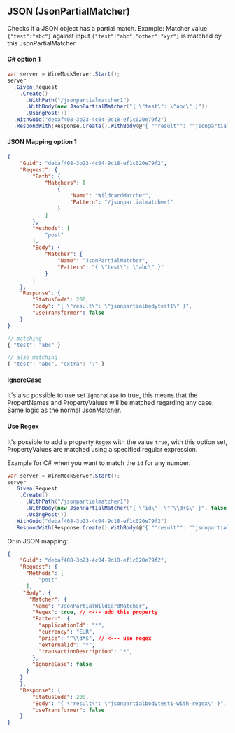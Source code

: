 ## JSON (JsonPartialMatcher)
Checks if a JSON object has a partial match.
Example:
Matcher value 
`{"test":"abc"}` against input `{"test":"abc","other":"xyz"}` is matched by this JsonPartialMatcher.


#### C# option 1
```csharp
var server = WireMockServer.Start();
server
  .Given(Request
    .Create()
      .WithPath("/jsonpartialmatcher1")
      .WithBody(new JsonPartialMatcher("{ \"test\": \"abc\" }"))
      .UsingPost())
  .WithGuid("debaf408-3b23-4c04-9d18-ef1c020e79f2")
  .RespondWith(Response.Create().WithBody(@"{ ""result"": ""jsonpartialbodytest1"" }"));
```

#### JSON Mapping option 1
``` json
{
    "Guid": "debaf408-3b23-4c04-9d18-ef1c020e79f2",
    "Request": {
        "Path": {
            "Matchers": [
                {
                    "Name": "WildcardMatcher",
                    "Pattern": "/jsonpartialmatcher1"
                }
            ]
        },
        "Methods": [
            "post"
        ],
        "Body": {
            "Matcher": {
                "Name": "JsonPartialMatcher",
                "Pattern": "{ \"test\": \"abc\" }"
            }
        }
    },
    "Response": {
        "StatusCode": 200,
        "Body": "{ \"result\": \"jsonpartialbodytest1\" }",
        "UseTransformer": false
    }
}
```

``` js
// matching
{ "test": "abc" }

// also matching
{ "test": "abc", "extra": "?" }
```

#### IgnoreCase
It's also possible to use set `IgnoreCase` to true, this means that the PropertNames and PropertyValues will be matched regarding any case.
Same logic as the normal JsonMatcher.

#### Use Regex
It's possible to add a property `Regex` with the value `true`, with this option set, PropertyValues are matched using a specified regular expression.

Example for C# when you want to match the `id` for any number.
```csharp
var server = WireMockServer.Start();
server
  .Given(Request
    .Create()
      .WithPath("/jsonpartialmatcher1")
      .WithBody(new JsonPartialMatcher("{ \"id\": \"^\\d+$\" }", false, false, true))
      .UsingPost())
  .WithGuid("debaf408-3b23-4c04-9d18-ef1c020e79f2")
  .RespondWith(Response.Create().WithBody(@"{ ""result"": ""jsonpartialbodytest1"" }"));
```

Or in JSON mapping:
``` json
{
    "Guid": "debaf408-3b23-4c04-9d18-ef1c020e79f2",
    "Request": {
      "Methods": [
          "post"
      ],
     "Body": {
       "Matcher": {
        "Name": "JsonPartialWildcardMatcher",
        "Regex": true, // <--- add this property
        "Pattern": {
          "applicationId": "*",
          "currency": "EUR",
          "price": "^\\d*$", // <--- use regex
          "externalId": "*",
          "transactionDescription": "*",
        },
        "IgnoreCase": false
      }
    }
    },
    "Response": {
        "StatusCode": 200,
        "Body": "{ \"result\": \"jsonpartialbodytest1-with-regex\" }",
        "UseTransformer": false
    }
}
```
